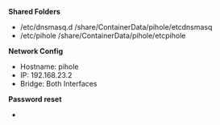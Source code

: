 **Shared Folders**

 - /etc/dnsmasq.d /share/ContainerData/pihole/etcdnsmasq
 - /etc/pihole /share/ContainerData/pihole/etcpihole

**Network Config**

 - Hostname: pihole
 - IP: 192.168.23.2
 - Bridge: Both Interfaces

**Password reset**

 - 
